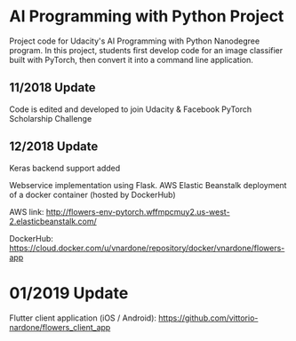 # AI Programming with Python Project

Project code for Udacity's AI Programming with Python Nanodegree program. In this project, students first develop code for an image classifier built with PyTorch, then convert it into a command line application.

## 11/2018 Update

Code is edited and developed to join Udacity & Facebook PyTorch Scholarship Challenge

## 12/2018 Update

Keras backend support added

Webservice implementation using Flask. AWS Elastic Beanstalk deployment of a docker container (hosted by DockerHub)

AWS link:
http://flowers-env-pytorch.wffmpcmuy2.us-west-2.elasticbeanstalk.com/ 

DockerHub:
https://cloud.docker.com/u/vnardone/repository/docker/vnardone/flowers-app 

# 01/2019 Update

Flutter client application (iOS / Android):
https://github.com/vittorio-nardone/flowers_client_app 
